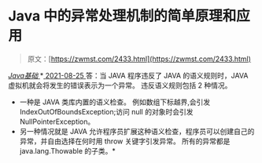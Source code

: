 <!--yml
category: 未分类
date: 0001-01-01 00:00:00
-->

# Java 中的异常处理机制的简单原理和应用

> 原文：[https://zwmst.com/2433.html](https://zwmst.com/2433.html)

   [ *Java基础* ](https://zwmst.com/java%e5%9f%ba%e7%a1%80)*[ <time datetime="2021-08-25T09:34:07+08:00"> 2021-08-25 </time> ](https://zwmst.com/2433.html)  答：当 JAVA 程序违反了 JAVA 的语义规则时，JAVA 虚拟机就会将发生的错误表示为一个异常。
违反语义规则包括 2 种情况。

*   一种是 JAVA 类库内置的语义检查。
    例如数组下标越界,会引发 IndexOutOfBoundsException;访问 null 的对象时会引发 NullPointerException。
*   另一种情况就是 JAVA 允许程序员扩展这种语义检查，程序员可以创建自己的异常，并自由选择在何时用 throw 关键字引发异常。
    所有的异常都是 java.lang.Thowable 的子类。*